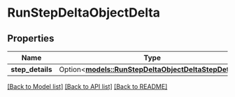 # RunStepDeltaObjectDelta

## Properties

Name | Type | Description | Notes
------------ | ------------- | ------------- | -------------
**step_details** | Option<[**models::RunStepDeltaObjectDeltaStepDetails**](RunStepDeltaObject_delta_step_details.md)> |  | [optional]

[[Back to Model list]](../README.md#documentation-for-models) [[Back to API list]](../README.md#documentation-for-api-endpoints) [[Back to README]](../README.md)


